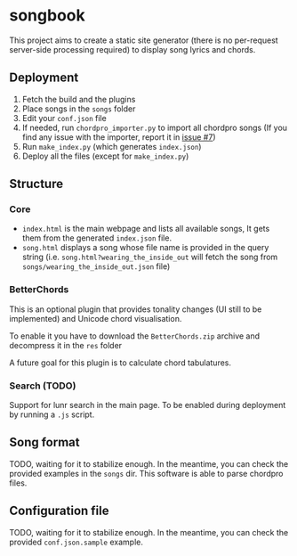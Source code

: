 # songbook

This project aims to create a static site generator (there is no per-request server-side processing required) to display song lyrics and chords.

## Deployment
1. Fetch the build and the plugins
1. Place songs in the `songs` folder
1. Edit your `conf.json` file
1. If needed, run `chordpro_importer.py` to import all chordpro songs (If you find any issue with the importer, report it in [issue #7](https://github.com/eutampieri/spngbook/issues/7))
1. Run `make_index.py` (which generates `index.json`)
1. Deploy all the files (except for `make_index.py`)

## Structure
### Core

- `index.html` is the main webpage and lists all available songs, It gets them from the generated `index.json` file.
- `song.html` displays a song whose file name is provided in the query string (i.e. `song.html?wearing_the_inside_out` will fetch the song from `songs/wearing_the_inside_out.json` file)
### BetterChords

This is an optional plugin that provides tonality changes (UI still to be implemented) and Unicode chord visualisation.

To enable it you have to download the `BetterChords.zip` archive and decompress it in the `res` folder

A future goal for this plugin is to calculate chord tabulatures.
### Search (TODO)

Support for lunr search in the main page. To be enabled during deployment by running a `.js` script.

## Song format

TODO, waiting for it to stabilize enough. In the meantime, you can check the provided examples in the `songs` dir.
This software is able to parse chordpro files.

## Configuration file

TODO, waiting for it to stabilize enough. In the meantime, you can check the provided `conf.json.sample` example.

